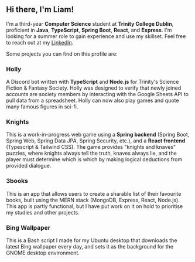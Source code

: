 ## Hi there, I'm Liam!

I'm a third-year **Computer Science** student at **Trinity College Dublin**, proficient in **Java**, **TypeScript**, **Spring Boot**, **React**, and **Express**. I'm looking for a summer role to gain experience and use my skillset. Feel free to reach out at my [LinkedIn](https://linkedin.com/in/ljcoogan).

Some projects you can find on this profile are:

### Holly
A Discord bot written with **TypeScript** and **Node.js** for Trinity's Science Fiction & Fantasy Society. Holly was designed to verify that newly joined accounts are society members by interacting with the Google Sheets API to pull data from a spreadsheet. Holly can now also play games and quote many famous figures in sci-fi.

### Knights
This is a work-in-progress web game using a **Spring backend** (Spring Boot, Spring Web, Spring Data JPA, Spring Security, etc.), and a **React frontend** (Typescript & Tailwind CSS). The game provides "knights and knaves" puzzles, where knights always tell the truth, knaves always lie, and the player must determine which is which by making logical deductions from provided dialogue.

### 3books
This is an app that allows users to create a sharable list of their favourite books, built using the MERN stack (MongoDB, Express, React, Node.js). This app is partly functional, but I have put work on it on hold to prioritise my studies and other projects.

### Bing Wallpaper
This is a Bash script I made for my Ubuntu desktop that downloads the latest Bing wallpaper every day, and sets it as the background for the GNOME desktop environment.
